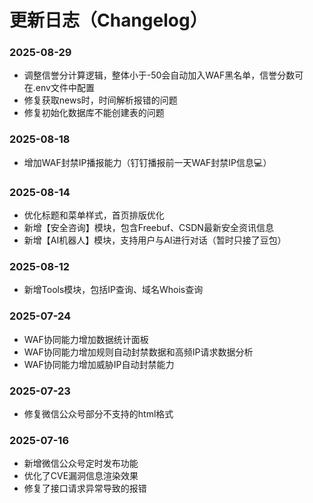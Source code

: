 # 更新日志（Changelog）

### 2025-08-29
- 调整信誉分计算逻辑，整体小于-50会自动加入WAF黑名单，信誉分数可在.env文件中配置
- 修复获取news时，时间解析报错的问题
- 修复初始化数据库不能创建表的问题

### 2025-08-18
- 增加WAF封禁IP播报能力（钉钉播报前一天WAF封禁IP信息💻）

### 2025-08-14
- 优化标题和菜单样式，首页排版优化
- 新增【安全咨询】模块，包含Freebuf、CSDN最新安全资讯信息
- 新增【AI机器人】模块，支持用户与AI进行对话（暂时只接了豆包）

### 2025-08-12
- 新增Tools模块，包括IP查询、域名Whois查询

### 2025-07-24
- WAF协同能力增加数据统计面板
- WAF协同能力增加规则自动封禁数据和高频IP请求数据分析
- WAF协同能力增加威胁IP自动封禁能力

### 2025-07-23
- 修复微信公众号部分不支持的html格式

### 2025-07-16
- 新增微信公众号定时发布功能  
- 优化了CVE漏洞信息渲染效果  
- 修复了接口请求异常导致的报错  